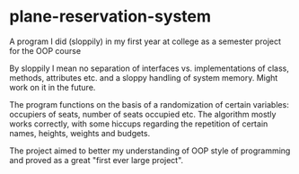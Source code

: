 # plane-reservation-system
A program I did (sloppily) in my first year at college as a semester project for the OOP course

By sloppily I mean no separation of interfaces vs. implementations of class, methods, attributes etc. and a sloppy handling of system memory. Might work on it in the future. 

The program functions on the basis of a randomization of certain variables: occupiers of seats, number of seats occupied etc. The algorithm mostly works correctly, with some hiccups regarding the repetition of certain names, heights, weights and budgets.

The project aimed to better my understanding of OOP style of programming and proved as a great "first ever large project".
